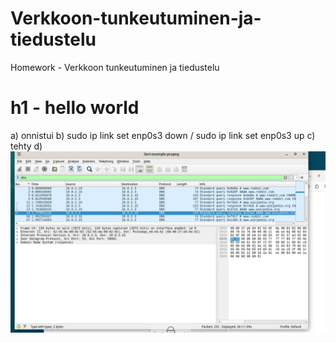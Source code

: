 # Verkkoon-tunkeutuminen-ja-tiedustelu
Homework - Verkkoon tunkeutuminen ja tiedustelu



# h1 - hello world

a) onnistui
b) sudo ip link set enp0s3 down / sudo ip link set enp0s3 up
c) tehty
d) ![Wireshark-kaappaus](https://raw.githubusercontent.com/ilarikoik/Verkkoon-tunkeutuminen-ja-tiedustelu/main/wireshark.png)
